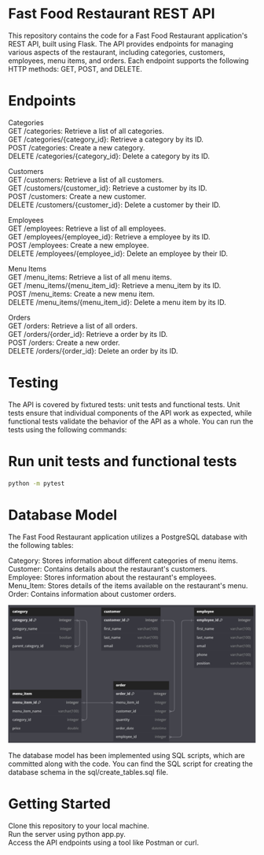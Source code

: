 # Fast Food Restaurant REST API

This repository contains the code for a Fast Food Restaurant application's REST API, built using Flask. The API provides endpoints for managing various aspects of the restaurant, including categories, customers, employees, menu items, and orders. Each endpoint supports the following HTTP methods: GET, POST, and DELETE.

# Endpoints
Categories<br />
GET /categories: Retrieve a list of all categories.<br />
GET /categories/{category_id}: Retrieve a category by its ID.<br />
POST /categories: Create a new category.<br />
DELETE /categories/{category_id}: Delete a category by its ID.<br />

Customers<br />
GET /customers: Retrieve a list of all customers.<br />
GET /customers/{customer_id}: Retrieve a customer by its ID.<br />
POST /customers: Create a new customer.<br />
DELETE /customers/{customer_id}: Delete a customer by their ID.<br />

Employees<br />
GET /employees: Retrieve a list of all employees.<br />
GET /employees/{employee_id}: Retrieve a employee by its ID.<br />
POST /employees: Create a new employee.<br />
DELETE /employees/{employee_id}: Delete an employee by their ID.<br />

Menu Items<br />
GET /menu_items: Retrieve a list of all menu items.<br />
GET /menu_items/{menu_item_id}: Retrieve a menu_item by its ID.<br />
POST /menu_items: Create a new menu item.<br />
DELETE /menu_items/{menu_item_id}: Delete a menu item by its ID.<br />

Orders<br />
GET /orders: Retrieve a list of all orders.<br />
GET /orders/{order_id}: Retrieve a order by its ID.<br />
POST /orders: Create a new order.<br />
DELETE /orders/{order_id}: Delete an order by its ID.<br />


# Testing
The API is covered by fixtured tests: unit tests and functional tests. Unit tests ensure that individual components of the API work as expected, while functional tests validate the behavior of the API as a whole. You can run the tests using the following commands:


# Run unit tests and functional tests   
```bash        
python -m pytest
``` 

# Database Model
The Fast Food Restaurant application utilizes a PostgreSQL database with the following tables:

Category: Stores information about different categories of menu items.<br />
Customer: Contains details about the restaurant's customers.<br />
Employee: Stores information about the restaurant's employees.<br />
Menu_Item: Stores details of the items available on the restaurant's menu.<br />
Order: Contains information about customer orders.<br />

![Alt text](image.png)

The database model has been implemented using SQL scripts, which are committed along with the code. You can find the SQL script for creating the database schema in the sql/create_tables.sql file.


# Getting Started
Clone this repository to your local machine.<br />
Run the server using python app.py.<br />
Access the API endpoints using a tool like Postman or curl.<br />